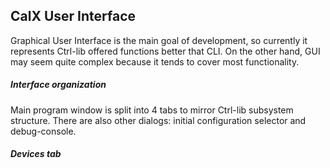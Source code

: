 ## CalX User Interface
Graphical User Interface is the main goal of development, so currently it represents Ctrl-lib offered functions better that CLI. On the other hand, GUI may seem quite complex because it tends to cover most functionality.
##### Interface organization
Main program window is split into 4 tabs to mirror Ctrl-lib subsystem structure. There are also other dialogs: initial configuration selector and debug-console.
##### Devices tab
